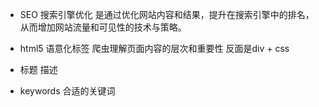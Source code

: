 - SEO
 搜索引擎优化 是通过优化网站内容和结果，提升在搜索引擎中的排名，
 从而增加网站流量和可见性的技术与策略。

 - html5 语意化标签
   爬虫理解页面内容的层次和重要性
   反面是div + css 
 - 标题 描述 
 - keywords 合适的关键词
   
